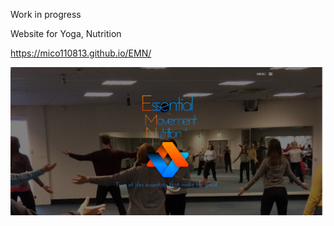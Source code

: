 Work in progress

Website for Yoga, Nutrition

https://mico110813.github.io/EMN/


![Screenshot](EMN.jpg)
